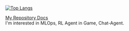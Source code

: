 # 
[![Top Langs](https://github-readme-stats.vercel.app/api/top-langs/?username=naem1023&layout=compact)](https://github.com/anuraghazra/github-readme-stats)

[My Repository Docs](REPO.md)  
I'm interested in MLOps, RL Agent in Game, Chat-Agent.
